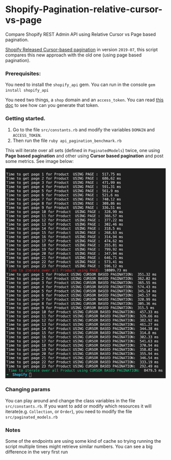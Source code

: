 # Shopify-Pagination-relative-cursor-vs-page
Compare Shopify REST Admin API using Relative Cursor vs Page based pagination. 

[Shopify Released Cursor-based pagination](https://shopify.dev/tutorials/make-paginated-requests-to-rest-admin-api) in version `2019-07`, this script compares this new approach with the old one (using page based pagination).

### Prerequisites: 
You need to install the `shopify_api` gem. You can run in the console `gem install shopify_api`

You need two things, a `shop` domain and an `access_token`. You can read [this doc](https://github.com/Shopify/shopify_api#3-requesting-access-from-a-shop) to see how can you generate that token. 

### Getting started.

1) Go to the file `src/constants.rb` and modify the variables `DOMAIN` and `ACCESS_TOKEN`.
2) Then run the file `ruby api_pagination_benchmark.rb`

This will iterate over all sets (defined in `PaginatedModels`) twice, one using **Page based pagination** and other using **Cursor based pagination** and post some metrics. See image below:

<img src="https://github.com/ignacio-chiazzo/Shopify-Pagination-relative-cursor-vs-page/blob/master/cursor_based_pagination_vs_page_based_pagination.png?raw=true">

### Changing params

You can play around and change the class variables in the file `src/constants.rb`. If you want to add or modify which resources it will iterate(e.g. `Collection`, or `Order`), you need to modify the file `src/paginated_models.rb`

### Notes

Some of the endpoints are using some kind of cache so trying running the script multiple times might retrieve similar numbers. You can see a big difference in the very first run 

